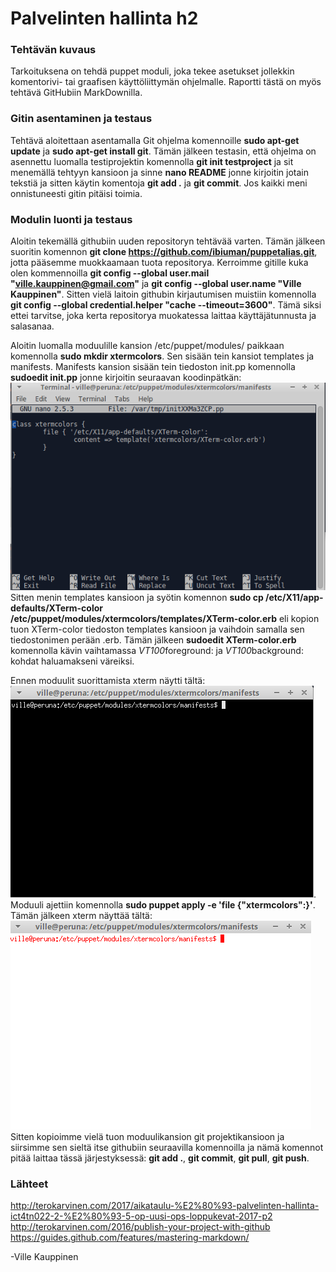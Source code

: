 # Palvelinten hallinta h2 #

### Tehtävän kuvaus ###
Tarkoituksena on tehdä puppet moduli, joka tekee asetukset jollekkin komentorivi- tai graafisen käyttöliittymän ohjelmalle.
Raportti tästä on myös tehtävä GitHubiin MarkDownilla. 

### Gitin asentaminen ja testaus ###
Tehtävä aloitettaan asentamalla Git ohjelma komennoille **sudo apt-get update** ja **sudo apt-get install git**. Tämän jälkeen testasin, että
ohjelma on asennettu luomalla testiprojektin komennolla **git init testproject** ja sit menemällä tehtyyn kansioon ja sinne **nano README** jonne
kirjoitin jotain tekstiä ja sitten käytin komentoja **git add .** ja **git commit**. Jos kaikki meni onnistuneesti gitin pitäisi toimia.

### Modulin luonti ja testaus ###
Aloitin tekemällä githubiin uuden repositoryn tehtävää varten. Tämän jälkeen suoritin komennon **git clone https://github.com/ibiuman/puppetalias.git**, jotta
pääsemme muokkaamaan tuota repositorya. Kerroimme gitille kuka olen kommennoilla **git config --global user.mail "ville.kauppinen@gmail.com"** ja **git config --global
user.name "Ville Kauppinen"**. Sitten vielä laitoin githubin kirjautumisen muistiin komennolla **git config --global credential.helper "cache --timeout=3600"**. Tämä siksi
ettei tarvitse, joka kerta repositorya muokatessa laittaa käyttäjätunnusta ja salasanaa.

Aloitin luomalla moduulille kansion /etc/puppet/modules/ paikkaan komennolla **sudo mkdir xtermcolors**. Sen sisään tein kansiot templates ja manifests. Manifests kansion sisään
tein tiedoston init.pp komennolla **sudoedit init.pp** jonne kirjoitin seuraavan koodinpätkän: ![alt text](https://github.com/ibiuman/puppetalias/blob/master/modulecode.png)
Sitten menin templates kansioon ja syötin komennon **sudo cp /etc/X11/app-defaults/XTerm-color /etc/puppet/modules/xtermcolors/templates/XTerm-color.erb** eli kopion tuon 
XTerm-color tiedoston templates kansioon ja vaihdoin samalla sen tiedostonimen perään .erb. Tämän jälkeen **sudoedit XTerm-color.erb** komennolla kävin vaihtamassa
*VT100*foreground: ja *VT100*background: kohdat haluamakseni väreiksi. 

Ennen moduulit suorittamista xterm näytti tältä: ![alt text](https://github.com/ibiuman/puppetalias/blob/master/xtermbefore.png). Moduuli ajettiin komennolla
**sudo puppet apply -e 'file {"xtermcolors":}'**. Tämän jälkeen xterm näyttää tältä: ![alt text](https://github.com/ibiuman/puppetalias/blob/master/xtermafter.png)
Sitten kopioimme vielä tuon moduulikansion git projektikansioon ja siirsimme sen sieltä itse githubiin seuraavilla komennoilla ja nämä komennot pitää laittaa tässä järjestyksessä: **git add .**, **git commit**, **git pull**, **git push**.

### Lähteet ###
http://terokarvinen.com/2017/aikataulu-%E2%80%93-palvelinten-hallinta-ict4tn022-2-%E2%80%93-5-op-uusi-ops-loppukevat-2017-p2
http://terokarvinen.com/2016/publish-your-project-with-github
https://guides.github.com/features/mastering-markdown/

-Ville Kauppinen
